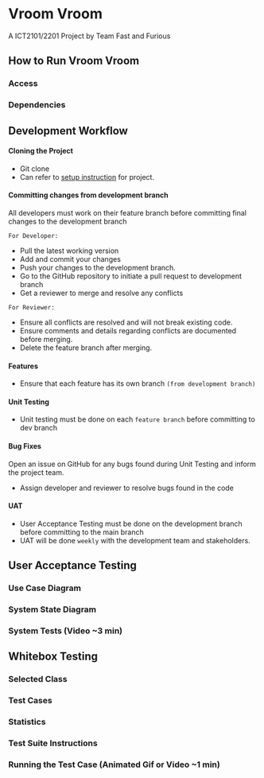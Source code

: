 # Vroom Vroom
A ICT2101/2201 Project by Team Fast and Furious
 
## How to Run Vroom Vroom
### Access
### Dependencies

## Development Workflow
#### Cloning the Project
* Git clone 
* Can refer to [setup instruction](https://github.com/jeremyjevon/ICT2X01-Team-Project-P3-6/blob/main/vr_dash/README.md) for project. 
#### Committing changes from development branch
All developers must work on their feature branch before committing final changes to the development branch

 ``` For Developer: ```
* Pull the latest working version
* Add and commit your changes
* Push your changes to the development branch.
* Go to the GitHub repository to initiate a pull request to development branch
* Get a reviewer to merge and resolve any conflicts

 ``` For Reviewer: ```
* Ensure all conflicts are resolved and will not break existing code. 
* Ensure comments and details regarding conflicts are documented before merging. 
* Delete the feature branch after merging.
#### Features 
* Ensure that each feature has its own branch ```(from development branch)```
#### Unit Testing 
* Unit testing must be done on each ```feature branch``` before committing to dev branch
#### Bug Fixes
Open an issue on GitHub for any bugs found during Unit Testing and inform the project team.
* Assign developer and reviewer to resolve bugs found in the code
#### UAT
* User Acceptance Testing must be done on the development branch before committing to the main branch 
* UAT will be done ```weekly``` with the development team and stakeholders.


## User Acceptance Testing
### Use Case Diagram
### System State Diagram
### System Tests (Video ~3 min)

## Whitebox Testing
### Selected Class
### Test Cases
### Statistics
### Test Suite Instructions
### Running the Test Case (Animated Gif or Video ~1 min)
